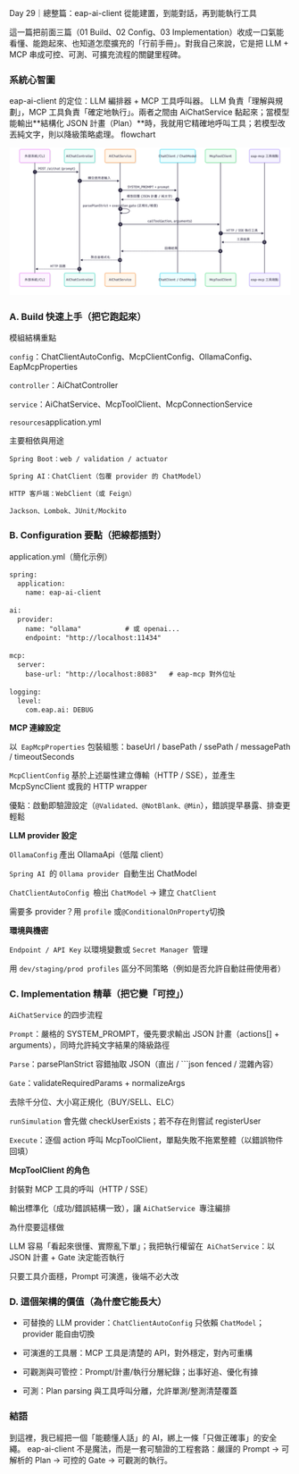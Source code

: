 Day 29｜總整篇：eap-ai-client 從能建置，到能對話，再到能執行工具

這一篇把前面三篇（01 Build、02 Config、03 Implementation）收成一口氣能看懂、能跑起來、也知道怎麼擴充的「行前手冊」。對我自己來說，它是把 LLM + MCP 串成可控、可測、可擴充流程的關鍵里程碑。

### 系統心智圖

eap-ai-client 的定位：LLM 編排器 + MCP 工具呼叫器。
LLM 負責「理解與規劃」，MCP 工具負責「確定地執行」。兩者之間由 AiChatService 黏起來；當模型能輸出**結構化 JSON 計畫（Plan）**時，我就用它精確地呼叫工具；若模型改丟純文字，則以降級策略處理。
flowchart

<p align="center">
  <img src="flow-chart.png" alt="Flow chart of eap-ai-client" />
</p>


### A. Build 快速上手（把它跑起來）

模組結構重點

`config`：ChatClientAutoConfig、McpClientConfig、OllamaConfig、EapMcpProperties

`controller`：AiChatController

`service`：AiChatService、McpToolClient、McpConnectionService

`resources`application.yml

主要相依與用途

`Spring Boot：web / validation / actuator`

`Spring AI：ChatClient（包覆 provider 的 ChatModel）`

`HTTP 客戶端：WebClient（或 Feign）`

`Jackson、Lombok、JUnit/Mockito`



### B. Configuration 要點（把線都插對）

application.yml（簡化示例）
```
spring:
  application:
    name: eap-ai-client

ai:
  provider:
    name: "ollama"           # 或 openai...
    endpoint: "http://localhost:11434"

mcp:
  server:
    base-url: "http://localhost:8083"   # eap-mcp 對外位址

logging:
  level:
    com.eap.ai: DEBUG
```

**MCP 連線設定**

以` EapMcpProperties` 包裝組態：baseUrl / basePath / ssePath / messagePath / timeoutSeconds

`McpClientConfig` 基於上述屬性建立傳輸（HTTP / SSE），並產生 McpSyncClient 或我的 HTTP wrapper

優點：啟動即驗證設定（`@Validated、@NotBlank、@Min`），錯誤提早暴露、排查更輕鬆

**LLM provider 設定**

`OllamaConfig` 產出 OllamaApi（低階 client）

`Spring AI `的 `Ollama provider `自動生出 ChatModel

`ChatClientAutoConfig `檢出 `ChatModel` → 建立 `ChatClient`

需要多 provider？用 `profile` 或` @ConditionalOnProperty `切換

**環境與機密**

`Endpoint / API Key` 以環境變數或 `Secret Manager `管理

用 `dev/staging/prod profiles` 區分不同策略（例如是否允許自動註冊使用者）

### C. Implementation 精華（把它變「可控」）

`AiChatService` 的四步流程

`Prompt`：嚴格的 SYSTEM_PROMPT，優先要求輸出 JSON 計畫（actions[] + arguments），同時允許純文字結果的降級路徑

`Parse`：parsePlanStrict 容錯抽取 JSON（直出 / ```json fenced / 混雜內容）

`Gate`：validateRequiredParams + normalizeArgs

去除千分位、大小寫正規化（BUY/SELL、ELC）

`runSimulation` 會先做 checkUserExists；若不存在則嘗試 registerUser

`Execute`：逐個 action 呼叫 McpToolClient，單點失敗不拖累整體（以錯誤物件回填）

**McpToolClient 的角色**

封裝對 MCP 工具的呼叫（HTTP / SSE）

輸出標準化（成功/錯誤結構一致），讓 `AiChatService `專注編排

為什麼要這樣做

LLM 容易「看起來很懂、實際亂下單」；我把執行權留在` AiChatService`：以 JSON 計畫 + Gate 決定能否執行

只要工具介面穩，Prompt 可演進，後端不必大改

### D. 這個架構的價值（為什麼它能長大）

- 可替換的 LLM provider：`ChatClientAutoConfig` 只依賴 `ChatModel`；provider 能自由切換

- 可演進的工具層：MCP 工具是清楚的 API，對外穩定，對內可重構

- 可觀測與可管控：Prompt/計畫/執行分層紀錄；出事好追、優化有據

- 可測：Plan parsing 與工具呼叫分離，允許單測/整測清楚覆蓋

### 結語

到這裡，我已經把一個「能聽懂人話」的 AI，綁上一條「只做正確事」的安全繩。
eap-ai-client 不是魔法，而是一套可驗證的工程套路：嚴謹的 Prompt → 可解析的 Plan → 可控的 Gate → 可觀測的執行。
